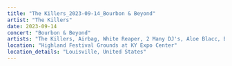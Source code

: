 ```yaml
---
title: "The Killers_2023-09-14_Bourbon & Beyond"
artist: "The Killers"
date: 2023-09-14
concert: "Bourbon & Beyond"
artists: "The Killers, Airbag, White Reaper, 2 Many DJ's, Aloe Blacc, Babyface, ADF Family, Artemas, Adriatique, Aitch, Ay Wing, Anna Kramer, Celeste Buckingham & King Shaolin, 311, Arlo Parks, 5 Seconds of Summer, Apache 207, arlie, Álvaro Soler, Andy C, alt-J, As You Were, Aczino, Johnny Marr"
location: "Highland Festival Grounds at KY Expo Center"
location_details: "Louisville, United States"
---
```

